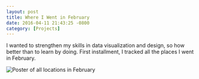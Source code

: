 ```yaml
---
layout: post
title: Where I Went in February
date: 2016-04-11 21:43:25 -0800
category: [Projects]
---
```

I wanted to strengthen my skills in data visualization and design, so how better
than to learn by doing. First installment, I tracked all the places I went in
February.

![Poster of all locations in February](/img/charts/february-2016.png)
